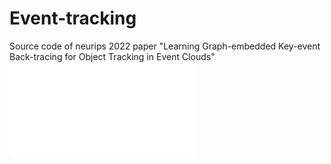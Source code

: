 # Event-tracking
Source code of neurips 2022 paper "Learning Graph-embedded Key-event Back-tracing for Object Tracking in Event Clouds"
![image](./figures/f2-8.pdf)
